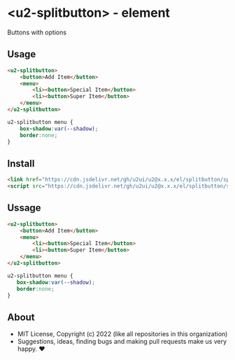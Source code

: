 # &lt;u2-splitbutton&gt; - element
Buttons with options

## Usage

```html
<u2-splitbutton>
    <button>Add Item</button>
    <menu>
        <li><button>Special Item</button>
        <li><button>Super Item</button>
    </menu>
</u2-splitbutton>
```

```css
u2-splitbutton menu {
    box-shadow:var(--shadow);
    border:none;
}
```

## Install

```html
<link href="https://cdn.jsdelivr.net/gh/u2ui/u2@x.x.x/el/splitbutton/splitbutton.min.css" rel=stylesheet>
<script src="https://cdn.jsdelivr.net/gh/u2ui/u2@x.x.x/el/splitbutton/splitbutton.min.js" type=module async></script>
```

## Ussage

```html
<u2-splitbutton>
    <button>Add Item</button>
    <menu>
        <li><button>Special Item</button>
        <li><button>Super Item</button>
    </menu>
</u2-splitbutton>
```

```css
u2-splitbutton menu {
   box-shadow:var(--shadow);
   border:none;
}
```

## About

- MIT License, Copyright (c) 2022 <u2> (like all repositories in this organization) <br>
- Suggestions, ideas, finding bugs and making pull requests make us very happy. ♥

